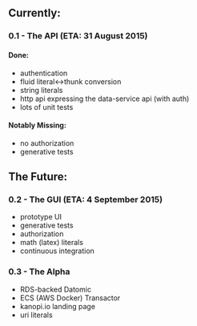 ## Currently:

### 0.1 - The API (ETA: 31 August 2015)
#### Done:
- authentication
- fluid literal<->thunk conversion
- string literals
- http api expressing the data-service api (with auth)
- lots of unit tests

#### Notably Missing:
- no authorization
- generative tests


## The Future:

### 0.2 - The GUI (ETA: 4 September 2015)
- prototype UI
- generative tests
- authorization
- math (latex) literals
- continuous integration

### 0.3 - The Alpha 
- RDS-backed Datomic
- ECS (AWS Docker) Transactor
- kanopi.io landing page
- uri literals

